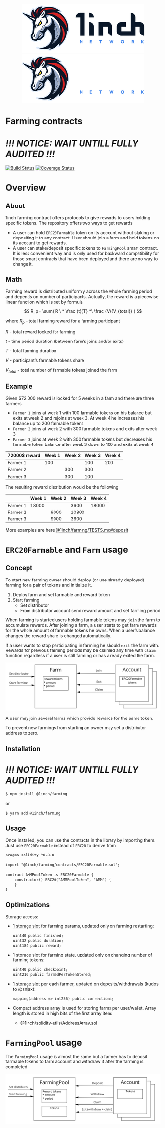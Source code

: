 <div align="center">
    <img src="https://github.com/1inch/farming/blob/master/.github/1inch_github_w.svg#gh-light-mode-only">
    <img src="https://github.com/1inch/farming/blob/master/.github/1inch_github_b.svg#gh-dark-mode-only">
</div>

# Farming contracts

# _**!!! NOTICE: WAIT UNTILL FULLY AUDITED !!!**_


[![Build Status](https://github.com/1inch/farming/workflows/CI/badge.svg)](https://github.com/1inch/farming/actions)
[![Coverage Status](https://coveralls.io/repos/github/1inch/farming/badge.svg?branch=master)](https://coveralls.io/github/1inch/farming?branch=master)

# Overview

## About

1inch farming contract offers protocols to give rewards to users holding specific tokens. The repository offers two ways to get rewards

- A user can hold `ERC20Farmable` token on its account without staking or depositing it to any contract. User should join a farm and hold tokens on its account to get rewards.
- A user can stake/deposit specific tokens to `FarmingPool` smart contract. It is less convenient way and is only used for backward compatibility for those smart contracts that have been deployed and there are no way to change it.

## Math

Farming reward is distributed uniformly across the whole farming period and depends on number of participants. Actually, the reward is a piecewise linear function which is set by formula

$$
R_p= \sum{ R \ * \frac {t}{T} *\ \frac {V}{V_{total}} }
$$

where $R_p$ - total farming reward for a farming participant

*R* - total reward locked for farming

*t* - time period duration (between farm’s joins and/or exits) 

*T* - total farming duration

*V* - participant’s farmable tokens share

$V_{total}$ - total number of farmable tokens joined the farm

## Example

Given $72 000 reward is locked for 5 weeks in a farm and there are three farmers

- `Farmer 1` joins at week 1 with 100 farmable tokens on his balance but exits at week 2 and rejoins at week 3. At week 4 he increases his balance up to 200 farmable tokens
- `Farmer 2` joins at week 2 with 300 farmable tokens and exits after week 3
- `Farmer 3` joins at week 2 with 300 farmable tokens but decreases his farmable token balance after week 3 down to 100 and exits at week 4

| 72000$ reward | Week 1 | Week 2 | Week 3 | Week 4 |
| --- | --- | --- | --- | --- |
| Farmer 1 | 100 |  | 100 | 200 |
| Farmer 2 |  | 300 | 300 |  |
| Farmer 3 |  | 300 | 100 |  |

The resulting reward distribution would be the following

|  | Week 1 | Week 2 | Week 3 | Week 4 |
| --- | --- | --- | --- | --- |
| Farmer 1 | 18000 |  | 3600 | 18000 |
| Farmer 2 |  | 9000 | 10800 |  |
| Farmer 3 |  | 9000 | 3600 |  |

More examples are here [@1inch/farming/TESTS.md#deposit](https://github.com/1inch/farming/blob/master/TESTS.md#deposit)

# `ERC20Farmable` and `Farm` usage

## Concept

To start new farming owner should deploy (or use already deployed) farming for a pair of tokens and initialize it.

1. Deploy farm and set farmable and reward token
2. Start farming
    - Set distributor
    - From distributor account send reward amount and set farming period

When farming is started users holding farmable tokens may `join` the farm to accumulate rewards. After joining a farm, a user starts to get farm rewards for the whole amount of farmable tokens he owns. When a user’s balance changes the reward share is changed automatically.

If a user wants to stop participating in farming he should `exit` the farm with. Rewards for previous farming periods may be claimed any time with `claim` function regardless if a user is still farming or has already exited the farm.

![ERC20Farmable and Farm concept](.github/concept-ERC20Farmable.png)

A user may join several farms which provide rewards for the same token.

To prevent new farmings from starting an owner may set a distributor address to zero.

## Installation

# _**!!! NOTICE: WAIT UNTILL FULLY AUDITED !!!**_


```bash
$ npm install @1inch/farming
```

or

```bash
$ yarn add @1inch/farming
```

## Usage

Once installed, you can use the contracts in the library by importing them. Just use `ERC20Farmable` instead of `ERC20` to derive from

```solidity
pragma solidity ^0.8.0;

import "@1inch/farming/contracts/ERC20Farmable.sol";

contract AMMPoolToken is ERC20Farmable {
    constructor() ERC20("AMMPoolToken", "AMM") {
    }
}
```

## Optimizations

Storage access:

- [1 storage slot](https://github.com/1inch/farming/blob/master/contracts/accounting/FarmAccounting.sol#L9-L11) for farming params, updated only on farming restarting:
    
    ```solidity
    uint40 public finished;
    uint32 public duration;
    uint184 public reward;
    ```
    
- [1 storage slot](https://github.com/1inch/farming/blob/master/contracts/accounting/UserAccounting.sol#L7-L8) for farming state, updated only on changing number of farming tokens:
    
    ```solidity
    uint40 public checkpoint;
    uint216 public farmedPerTokenStored;
    ```
    
- [1 storage slot](https://github.com/1inch/farming/blob/master/contracts/accounting/UserAccounting.sol#L9) per each farmer, updated on deposits/withdrawals (kudos to [@snjax](https://github.com/snjax)):
    
    `mapping(address => int256) public corrections;`
    
- Compact address array is used for storing farms per user/wallet. Array length is stored in high bits of the first array item:
    - [@1inch/solidity-utils/AddressArray.sol](https://github.com/1inch/solidity-utils/blob/master/contracts/libraries/AddressArray.sol)

# `FarmingPool` usage

The `FarmingPool` usage is almost the same but a farmer has to deposit farmable tokens to farm account and withdraw it after the farming is completed.

![Farming pool concept](.github/concept-FarmingPool.png)